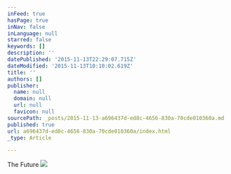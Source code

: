 ```yaml
---
inFeed: true
hasPage: true
inNav: false
inLanguage: null
starred: false
keywords: []
description: ''
datePublished: '2015-11-13T22:29:07.715Z'
dateModified: '2015-11-13T10:10:02.619Z'
title: ''
authors: []
publisher:
  name: null
  domain: null
  url: null
  favicon: null
sourcePath: _posts/2015-11-13-a696437d-ed8c-4656-830a-70cde010360a.md
published: true
url: a696437d-ed8c-4656-830a-70cde010360a/index.html
_type: Article

---
```

The Future
![](https://the-grid-user-content.s3-us-west-2.amazonaws.com/269998a8-4919-4f61-b879-6d71d1f7b5e3.jpg)